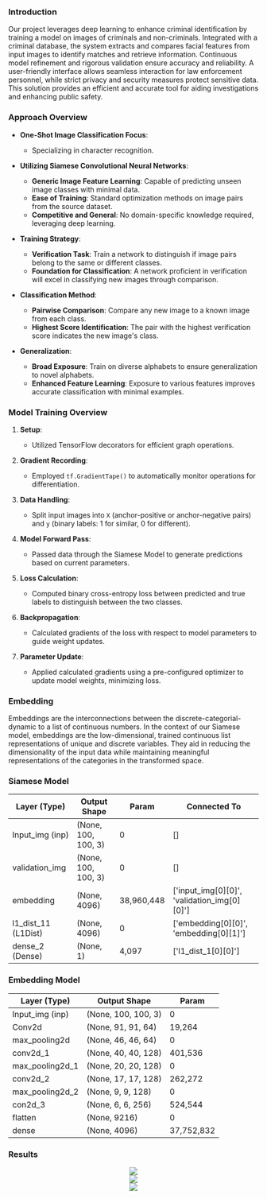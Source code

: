 
### Introduction

Our project leverages deep learning to enhance criminal identification by training a model on images of criminals and non-criminals. Integrated with a criminal database, the system extracts and compares facial features from input images to identify matches and retrieve information. Continuous model refinement and rigorous validation ensure accuracy and reliability. A user-friendly interface allows seamless interaction for law enforcement personnel, while strict privacy and security measures protect sensitive data. This solution provides an efficient and accurate tool for aiding investigations and enhancing public safety.
### Approach Overview

- **One-Shot Image Classification Focus**: 
  - Specializing in character recognition.
  
- **Utilizing Siamese Convolutional Neural Networks**: 
  - **Generic Image Feature Learning**: Capable of predicting unseen image classes with minimal data.
  - **Ease of Training**: Standard optimization methods on image pairs from the source dataset.
  - **Competitive and General**: No domain-specific knowledge required, leveraging deep learning.

- **Training Strategy**:
  - **Verification Task**: Train a network to distinguish if image pairs belong to the same or different classes.
  - **Foundation for Classification**: A network proficient in verification will excel in classifying new images through comparison.

- **Classification Method**:
  - **Pairwise Comparison**: Compare any new image to a known image from each class.
  - **Highest Score Identification**: The pair with the highest verification score indicates the new image's class.

- **Generalization**:
  - **Broad Exposure**: Train on diverse alphabets to ensure generalization to novel alphabets.
  - **Enhanced Feature Learning**: Exposure to various features improves accurate classification with minimal examples.
### Model Training Overview

1. **Setup**:
   - Utilized TensorFlow decorators for efficient graph operations.

2. **Gradient Recording**:
   - Employed `tf.GradientTape()` to automatically monitor operations for differentiation.

3. **Data Handling**:
   - Split input images into `X` (anchor-positive or anchor-negative pairs) and `y` (binary labels: 1 for similar, 0 for different).

4. **Model Forward Pass**:
   - Passed data through the Siamese Model to generate predictions based on current parameters.

5. **Loss Calculation**:
   - Computed binary cross-entropy loss between predicted and true labels to distinguish between the two classes.

6. **Backpropagation**:
   - Calculated gradients of the loss with respect to model parameters to guide weight updates.

7. **Parameter Update**:
   - Applied calculated gradients using a pre-configured optimizer to update model weights, minimizing loss.
### Embedding
 Embeddings are the interconnections between the discrete-categorial-dynamic to a list of continuous numbers. In the context of our Siamese model, embeddings are the low-dimensional, trained continuous list representations of unique and discrete variables. They aid in reducing the dimensionality of the input data while maintaining meaningful representations of the categories in the transformed space.
### Siamese Model

| Layer (Type)      | Output Shape    | Param   | Connected To                                   |
|-------------------|-----------------|---------|-----------------------------------------------|
| Input_img (inp)   | (None, 100, 100, 3) | 0       | []                                            |
| validation_img    | (None, 100, 100, 3) | 0       | []                                            |
| embedding         | (None, 4096)    | 38,960,448 | ['input_img[0][0]', 'validation_img[0][0]']    |
| l1_dist_11 (L1Dist)| (None, 4096)   | 0       | ['embedding[0][0]', 'embedding[0][1]']        |
| dense_2 (Dense)   | (None, 1)       | 4,097   | ['l1_dist_1[0][0]']                           |

### Embedding Model

| Layer (Type)      | Output Shape    | Param    |
|-------------------|-----------------|----------|
| Input_img (inp)   | (None, 100, 100, 3) | 0        |
| Conv2d            | (None, 91, 91, 64)  | 19,264   |
| max_pooling2d     | (None, 46, 46, 64)  | 0        |
| conv2d_1          | (None, 40, 40, 128) | 401,536  |
| max_pooling2d_1   | (None, 20, 20, 128) | 0        |
| conv2d_2          | (None, 17, 17, 128) | 262,272  |
| max_pooling2d_2   | (None, 9, 9, 128)   | 0        |
| con2d_3           | (None, 6, 6, 256)   | 524,544  |
| flatten           | (None, 9216)        | 0        |
| dense             | (None, 4096)        | 37,752,832 |

### Results
<div align="center"><img src="https://github.com/IIITManjeet/Face_Recognition/assets/96388375/ec8d3a75-3266-4e07-b13c-5c59dacf353c"></div>
<div align="center"><img src="https://github.com/IIITManjeet/Face_Recognition/assets/96388375/bc7faf61-5ea3-4339-8193-23cf581f8c56"></div>
<div align="center"><img src="https://github.com/IIITManjeet/Face_Recognition/assets/96388375/86928bdb-ab6a-4b9e-90dc-58a5cf22d3cc"></div>

